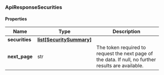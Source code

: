 

[//]: # (CLASS:ApiResponseSecurities)

[//]: # (KIND:object)

### ApiResponseSecurities

#### Properties

[//]: # (START_DEFINITION)

Name | Type | Description
------------ | ------------- | -------------
**securities** | [**list[SecuritySummary]**](SecuritySummary.md) |  &nbsp;
**next_page** | str | The token required to request the next page of the data. If null, no further results are available. &nbsp;

[//]: # (END_DEFINITION)


[//]: # (CONTAINED_CLASS:SecuritySummary)



